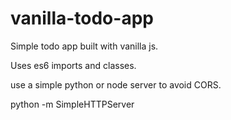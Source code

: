 # vanilla-todo-app

Simple todo app built with vanilla js. 

Uses es6 imports and classes. 

use a simple python or node server to avoid CORS. 

python -m SimpleHTTPServer
